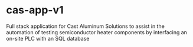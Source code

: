 # cas-app-v1

Full stack application for Cast Aluminum Solutions to assist in the automation of testing semiconductor heater components by interfacing an on-site PLC with an SQL database
